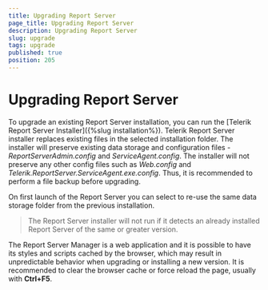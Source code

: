 ```yaml
---
title: Upgrading Report Server
page_title: Upgrading Report Server
description: Upgrading Report Server
slug: upgrade
tags: upgrade
published: true
position: 205
---
```


# Upgrading Report Server

To upgrade an existing Report Server installation, you can run the [Telerik Report Server Installer]({%slug installation%}).
Telerik Report Server installer replaces existing files in the selected installation folder. 
The installer will preserve existing data storage and configuration files - _ReportServerAdmin.config_ and _ServiceAgent.config_.
The installer will not preserve any other config files such as _Web.config_ and _Telerik.ReportServer.ServiceAgent.exe.config_. Thus, it is recommended to perform a file backup before upgrading.

On first launch of the Report Server you can select to re-use the same data storage folder from the previous installation.

> The Report Server installer will not run if it detects an already installed Report Server of the same or greater version.

The Report Server Manager is a web application and it is possible to have its styles and scripts cached by the browser, which may result in unpredictable behavior when upgrading or installing a new version. It is recommended to clear the browser cache or force reload the page, usually with **Ctrl+F5**.
